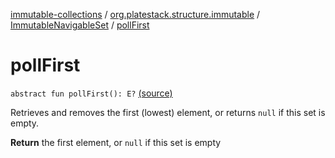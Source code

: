 [immutable-collections](../../index.md) / [org.platestack.structure.immutable](../index.md) / [ImmutableNavigableSet](index.md) / [pollFirst](.)

# pollFirst

`abstract fun pollFirst(): E?` [(source)](https://github.com/PlateStack/immutable-collections/blob/v0.1.0-alpha/src/main/kotlin/org/platestack/structure/immutable/ImmutableNavigableSet.kt#L107)

Retrieves and removes the first (lowest) element,
or returns `null` if this set is empty.

**Return**
the first element, or `null` if this set is empty

